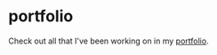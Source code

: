 # portfolio

Check out all that I've been working on in my [portfolio](https://lalmeida89.github.io/portfolio-site/).
